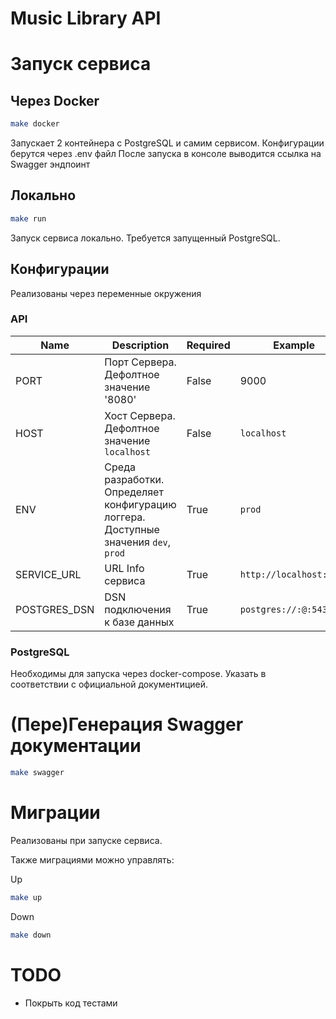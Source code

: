 # Music Library API

# Запуск сервиса

## Через Docker

```bash
make docker
```

Запускает 2 контейнера с PostgreSQL и самим сервисом. Конфигурации берутся через .env файл
После запуска в консоле выводится ссылка на Swagger эндпоинт


## Локально

```bash
make run
```

Запуск сервиса локально. Требуется запущенный PostgreSQL.


## Конфигурации

Реализованы через переменные окружения

### API

| Name             | Description                                                                                        | Required | Example                            |
| ---------------- | -------------------------------------------------------------------------------------------------- | -------- | ---------------------------------- |
| PORT             | Порт Сервера. Дефолтное значение '8080'                                                            | False    | 9000                               |
| HOST             | Хост Сервера. Дефолтное значение `localhost`                                                       | False    | `localhost`                        |
| ENV              | Среда разработки. Определяет конфигурацию логгера. Доступные значения `dev`, `prod`                | True     | `prod`                             |
| SERVICE_URL      | URL Info сервиса                                                                                   | True     | `http://localhost:2000`            |
| POSTGRES_DSN     | DSN подключения к базе данных                                                                      | True     | `postgres://:@:5432/db`            |


### PostgreSQL

Необходимы для запуска через docker-compose. Указать в соответствии с официальной документицией.


# (Пере)Генерация Swagger документации

```bash
make swagger
```

# Миграции

Реализованы при запуске сервиса.

Также миграциями можно управлять:

Up
```bash
make up
```

Down
```bash
make down
```

# TODO

- Покрыть код тестами